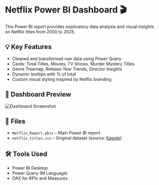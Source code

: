 # Netflix Power BI Dashboard 🎬

This Power BI report provides exploratory data analysis and visual insights on Netflix titles from 2000 to 2025.

## 💡 Key Features
- Cleaned and transformed raw data using Power Query
- Cards: Total Titles, Movies, TV Shows, Murder Mystery Titles
- Genre Treemap, Release Year Trends, Director Insights
- Dynamic tooltips with % of total
- Custom visual styling inspired by Netflix branding

## 📸 Dashboard Preview
![Dashboard Screenshot](dashboard_screenshot.png)

## 📁 Files
- `Netflix_Report.pbix` – Main Power BI report
- `netflix_titles.csv` – Original dataset (source: [Kaggle](https://www.kaggle.com/datasets/shivamb/netflix-shows))

## 🛠 Tools Used
- Power BI Desktop
- Power Query (M Language)
- DAX for KPIs and Measures
